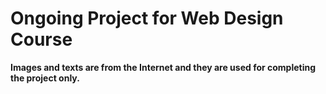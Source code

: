 # Ongoing Project for Web Design Course

**Images and texts are from the Internet and they are used for completing the project only.**
